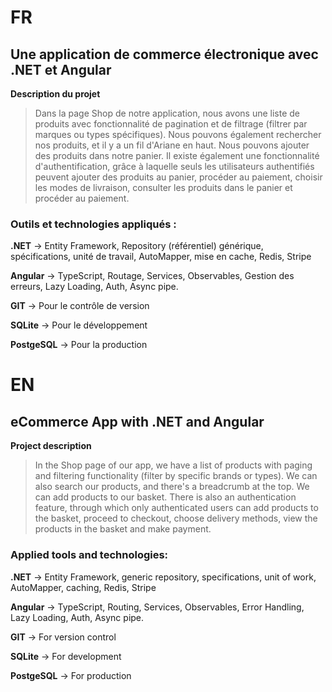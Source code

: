
# FR
## Une application de commerce électronique avec .NET et Angular
**Description du projet**

> Dans la page Shop de notre application, nous avons une liste de produits avec fonctionnalité de pagination et de filtrage (filtrer par marques ou types spécifiques). Nous pouvons également rechercher nos produits, et il y a un fil d'Ariane en haut. Nous pouvons ajouter des produits dans notre panier. Il existe également une fonctionnalité d'authentification, grâce à laquelle seuls les utilisateurs authentifiés peuvent ajouter des produits au panier, procéder au paiement, choisir les modes de livraison, consulter les produits dans le panier et procéder au paiement.

### Outils et technologies appliqués :
**.NET** -> Entity Framework, Repository (référentiel) générique, spécifications, unité de travail, AutoMapper, mise en cache, Redis, Stripe

**Angular** -> TypeScript, Routage, Services, Observables, Gestion des erreurs, Lazy Loading, Auth, Async pipe.

**GIT** -> Pour le contrôle de version

**SQLite** -> Pour le développement

**PostgeSQL** -> Pour la production

# EN
## eCommerce App with .NET and Angular
**Project description**

> In the Shop page of our app, we have a list of products with paging and filtering functionality (filter by specific brands or types). We can also search our products, and there's a breadcrumb at the top. We can add products to our basket. There is also an authentication feature, through which only authenticated users can add products to the basket, proceed to checkout, choose delivery methods, view the products in the basket and make payment.
### Applied tools and technologies:
**.NET** -> Entity Framework, generic repository, specifications, unit of work, AutoMapper, caching, Redis, Stripe

**Angular** -> TypeScript, Routing, Services, Observables, Error Handling, Lazy Loading, Auth, Async pipe.

**GIT** -> For version control

**SQLite** -> For development

**PostgeSQL** -> For production
